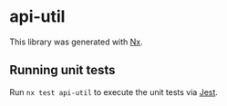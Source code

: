 # api-util

This library was generated with [Nx](https://nx.dev).

## Running unit tests

Run `nx test api-util` to execute the unit tests via [Jest](https://jestjs.io).
